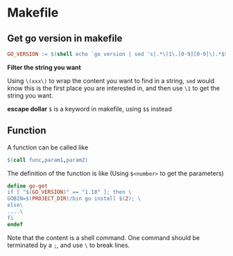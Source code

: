 # Makefile

## Get go version in makefile
```makefile
GO_VERSION := $(shell echo `go version | sed 's|.*\(1\.[0-9][0-9]\).*$$|\1|'`)
```
**Filter the string you want** 

Using `\(xxx\)` to wrap the content you want to find in a string, `sed` would know this is the first place you are interested in, and then use `\1` to get the string you want.

**escape dollar**
`$` is a keyword in makefile, using `$$` instead

## Function
A function can be called like
```makefile
$(call func,param1,param2)
```

The definition of the function is like (Using `$<number>` to get the parameters)
```makefile
define go-get
if [ "$(GO_VERSION)" == "1.18" ]; then \
GOBIN=$(PROJECT_DIR)/bin go install $(2); \
else\
....\
fi
endef
```

Note that the content is a shell command. One command should be terminated by a `;`, and use `\` to break lines. 